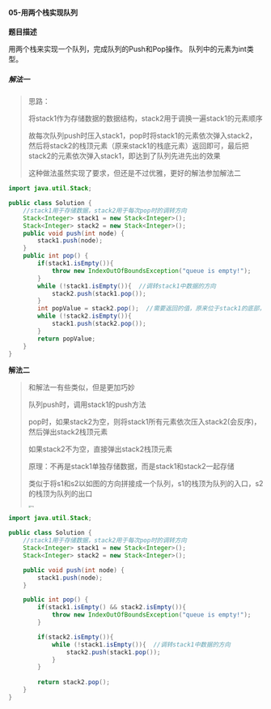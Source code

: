 #### 05-用两个栈实现队列



**题目描述**

用两个栈来实现一个队列，完成队列的Push和Pop操作。 队列中的元素为int类型。



##### 解法一

>  思路：
>
> 将stack1作为存储数据的数据结构，stack2用于调换一遍stack1的元素顺序
>
> 故每次队列push时压入stack1，pop时将stack1的元素依次弹入stack2，然后将stack2的栈顶元素（原来stack1的栈底元素）返回即可，最后把stack2的元素依次弹入stack1，即达到了队列先进先出的效果
>
> 这种做法虽然实现了要求，但还是不过优雅，更好的解法参加解法二

```java
import java.util.Stack;

public class Solution {    
    //stack1用于存储数据，stack2用于每次pop时的调转方向    
    Stack<Integer> stack1 = new Stack<Integer>();    
    Stack<Integer> stack2 = new Stack<Integer>();    
    public void push(int node) {        
        stack1.push(node);    
    }    
    public int pop() {        
        if(stack1.isEmpty()){
            throw new IndexOutOfBoundsException("queue is empty!");   
        }        
        while (!stack1.isEmpty()){  //调转stack1中数据的方向           					
            stack2.push(stack1.pop());        
        }        
        int popValue = stack2.pop();  //需要返回的值，原来位于stack1的底部，现在位于stack2的顶部 
        while (!stack2.isEmpty()){
            stack1.push(stack2.pop());        
        }        
        return popValue;    
    }
}
```



**解法二**

> 和解法一有些类似，但是更加巧妙
>
> 队列push时，调用stack1的push方法
>
> pop时，如果stack2为空，则将stack1所有元素依次压入stack2(会反序)，然后弹出stack2栈顶元素
>
> 如果stack2不为空，直接弹出stack2栈顶元素
>
> 原理：不再是stack1单独存储数据，而是stack1和stack2一起存储
>
> 类似于将s1和s2以如图的方向拼接成一个队列，s1的栈顶为队列的入口，s2的栈顶为队列的出口
>
> <img src="https://upload-images.jianshu.io/upload_images/16341130-ec825c49e7f0e213.JPG?imageMogr2/auto-orient/strip|imageView2/2/w/1014" alt="img" style="zoom: 25%;" />

```java
import java.util.Stack;

public class Solution {
    //stack1用于存储数据，stack2用于每次pop时的调转方向
    Stack<Integer> stack1 = new Stack<Integer>();
    Stack<Integer> stack2 = new Stack<Integer>();

    public void push(int node) {
        stack1.push(node);
    }

    public int pop() {
        if(stack1.isEmpty() && stack2.isEmpty()){
            throw new IndexOutOfBoundsException("queue is empty!");
        }

        if(stack2.isEmpty()){
            while (!stack1.isEmpty()){  //调转stack1中数据的方向
                stack2.push(stack1.pop());
            }
        }
        
        return stack2.pop();
    }
}
```

